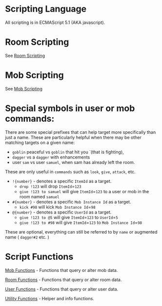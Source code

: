 # Scripting Language

All scripting is in ECMAScript 5.1 (AKA javascript).

# Room Scripting
See [Room Scripting](ROOM_SCRIPTING.md)

# Mob Scripting
See [Mob Scripting](MOB_SCRIPTING.md)

# Special symbols in user or mob commands:

There are some special prefixes that can help target more specifically than just a name.
These are particularly helpful when there may be other matching targets on a given name:
* `goblin` peaceful vs `goblin` that hit you `(that is fighting), 
* `dagger` vs a `dagger` with enhancements
* user `sam` vs user `samuel`, when sam has already left the room.

These are only useful in `commands` such as `look`, `give`, `attack`, etc.

* `!{number}` - denotes a specific `ItemId` as a target. 
  * `drop !123` will drop `ItemId`=`123`
  * `give !123 to samuel` will give `ItemId`=`123` to a user or mob in the room named `samuel`
* `#{number}` - denotes a specific `Mob Instance Id` as a target.
  * `kick #98` will kick `Mob Instance Id`=`98`
* `@{number}` - denotes a specific `UserId` as a target.
  * `give !123 to @5` will give `ItemId`=`123` to `UserId`=`5`
  * `give !123 to #98` will give `ItemId`=`123` to `Mob Instance Id`=`98`

These are optional, everything can still be referred to by `name` or augmented name ( `dagger#2` etc. )

# Script Functions

[Mob Functions](FUNCTIONS_MOBS.md) - Functions that query or alter mob data.

[Room Functions](FUNCTIONS_ROOMS.md) - Functions that query or alter room data.

[User Functions](FUNCTIONS_USER.md) - Functions that query or alter user data.

[Utility Functions](FUNCTIONS_UTIL.md) - Helper and info functions.

